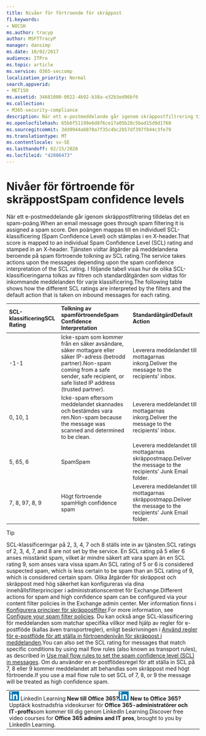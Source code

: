 ```yaml
---
title: Nivåer för förtroende för skräppost
f1.keywords:
- NOCSH
ms.author: tracyp
author: MSFTTracyP
manager: dansimp
ms.date: 10/02/2017
audience: ITPro
ms.topic: article
ms.service: O365-seccomp
localization_priority: Normal
search.appverid:
- MET150
ms.assetid: 34681000-0022-4b92-b38a-e32b3ed96bf6
ms.collection:
- M365-security-compliance
description: När ett e-postmeddelande går igenom skräppostfiltrering tilldelas det en spam-poäng. Den poängen mappas till en individuell SCL-klassificering (Spam Confidence Level) och stämplas i en X-header. Tjänsten vidtar åtgärder på meddelandena beroende på spam förtroende tolkning av SCL rating. I följande tabell visas hur de olika SCL-klassificeringarna tolkas av filtren och standardåtgärden som vidtas för inkommande meddelanden för varje klassificering.
ms.openlocfilehash: 65b6f51199e6d8f6ce17a05b28c5bad15d9d1760
ms.sourcegitcommit: 3dd9944a6070a7f35c4bc2b57df397f844c3fe79
ms.translationtype: MT
ms.contentlocale: sv-SE
ms.lasthandoff: 02/15/2020
ms.locfileid: "42806473"
---
```

# <a name="spam-confidence-levels"></a><span data-ttu-id="54d84-106">Nivåer för förtroende för skräppost</span><span class="sxs-lookup"><span data-stu-id="54d84-106">Spam confidence levels</span></span>

<span data-ttu-id="54d84-107">När ett e-postmeddelande går igenom skräppostfiltrering tilldelas det en spam-poäng.</span><span class="sxs-lookup"><span data-stu-id="54d84-107">When an email message goes through spam filtering it is assigned a spam score.</span></span> <span data-ttu-id="54d84-108">Den poängen mappas till en individuell SCL-klassificering (Spam Confidence Level) och stämplas i en X-header.</span><span class="sxs-lookup"><span data-stu-id="54d84-108">That score is mapped to an individual Spam Confidence Level (SCL) rating and stamped in an X-header.</span></span> <span data-ttu-id="54d84-109">Tjänsten vidtar åtgärder på meddelandena beroende på spam förtroende tolkning av SCL rating.</span><span class="sxs-lookup"><span data-stu-id="54d84-109">The service takes actions upon the messages depending upon the spam confidence interpretation of the SCL rating.</span></span> <span data-ttu-id="54d84-110">I följande tabell visas hur de olika SCL-klassificeringarna tolkas av filtren och standardåtgärden som vidtas för inkommande meddelanden för varje klassificering.</span><span class="sxs-lookup"><span data-stu-id="54d84-110">The following table shows how the different SCL ratings are interpreted by the filters and the default action that is taken on inbound messages for each rating.</span></span>
  
|<span data-ttu-id="54d84-111">**SCL-klassificering**</span><span class="sxs-lookup"><span data-stu-id="54d84-111">**SCL Rating**</span></span>|<span data-ttu-id="54d84-112">**Tolkning av spamförtroende**</span><span class="sxs-lookup"><span data-stu-id="54d84-112">**Spam Confidence Interpretation**</span></span>|<span data-ttu-id="54d84-113">**Standardåtgärd**</span><span class="sxs-lookup"><span data-stu-id="54d84-113">**Default Action**</span></span>|
|:-----|:-----|:-----|
|<span data-ttu-id="54d84-114">-1</span><span class="sxs-lookup"><span data-stu-id="54d84-114">-1</span></span>|<span data-ttu-id="54d84-115">Icke-spam som kommer från en säker avsändare, säker mottagare eller säker IP-adress (betrodd partner).</span><span class="sxs-lookup"><span data-stu-id="54d84-115">Non-spam coming from a safe sender, safe recipient, or safe listed IP address (trusted partner).</span></span>|<span data-ttu-id="54d84-116">Leverera meddelandet till mottagarnas inkorg.</span><span class="sxs-lookup"><span data-stu-id="54d84-116">Deliver the message to the recipients' inbox.</span></span>|
|<span data-ttu-id="54d84-117">0, 1</span><span class="sxs-lookup"><span data-stu-id="54d84-117">0, 1</span></span>|<span data-ttu-id="54d84-118">Icke-spam eftersom meddelandet skannades och bestämdes vara ren.</span><span class="sxs-lookup"><span data-stu-id="54d84-118">Non-spam because the message was scanned and determined to be clean.</span></span>|<span data-ttu-id="54d84-119">Leverera meddelandet till mottagarnas inkorg.</span><span class="sxs-lookup"><span data-stu-id="54d84-119">Deliver the message to the recipients' inbox.</span></span>|
|<span data-ttu-id="54d84-120">5, 6</span><span class="sxs-lookup"><span data-stu-id="54d84-120">5, 6</span></span>|<span data-ttu-id="54d84-121">Spam</span><span class="sxs-lookup"><span data-stu-id="54d84-121">Spam</span></span>|<span data-ttu-id="54d84-122">Leverera meddelandet till mottagarnas skräppostmapp.</span><span class="sxs-lookup"><span data-stu-id="54d84-122">Deliver the message to the recipients' Junk Email folder.</span></span>|
|<span data-ttu-id="54d84-123">7, 8, 9</span><span class="sxs-lookup"><span data-stu-id="54d84-123">7, 8, 9</span></span>|<span data-ttu-id="54d84-124">Högt förtroende spam</span><span class="sxs-lookup"><span data-stu-id="54d84-124">High confidence spam</span></span>|<span data-ttu-id="54d84-125">Leverera meddelandet till mottagarnas skräppostmapp.</span><span class="sxs-lookup"><span data-stu-id="54d84-125">Deliver the message to the recipients' Junk Email folder.</span></span>|
   
> [!TIP]
> <span data-ttu-id="54d84-126">SCL-klassificeringar på 2, 3, 4, 7 och 8 ställs inte in av tjänsten.</span><span class="sxs-lookup"><span data-stu-id="54d84-126">SCL ratings of 2, 3, 4, 7, and 8 are not set by the service.</span></span> <span data-ttu-id="54d84-127">En SCL rating på 5 eller 6 anses misstänkt spam, vilket är mindre säkert att vara spam än en SCL rating 9, som anses vara vissa spam.</span><span class="sxs-lookup"><span data-stu-id="54d84-127">An SCL rating of 5 or 6 is considered suspected spam, which is less certain to be spam than an SCL rating of 9, which is considered certain spam.</span></span> <span data-ttu-id="54d84-128">Olika åtgärder för skräppost och skräppost med hög säkerhet kan konfigureras via dina innehållsfilterprinciper i administrationscentret för Exchange.</span><span class="sxs-lookup"><span data-stu-id="54d84-128">Different actions for spam and high confidence spam can be configured via your content filter policies in the Exchange admin center.</span></span> <span data-ttu-id="54d84-129">Mer information finns i [Konfigurera principer för skräppostfilter](configure-your-spam-filter-policies.md).</span><span class="sxs-lookup"><span data-stu-id="54d84-129">For more information, see [Configure your spam filter policies](configure-your-spam-filter-policies.md).</span></span> <span data-ttu-id="54d84-130">Du kan också ange SCL-klassificering för meddelanden som matchar specifika villkor med hjälp av regler för e-postflöde (kallas även transportregler), enligt beskrivningen i [Använd regler för e-postflöde för att ställa in förtroendenivån för skräppost i meddelanden](use-mail-flow-rules-to-set-the-spam-confidence-level-scl-in-messages.md).</span><span class="sxs-lookup"><span data-stu-id="54d84-130">You can also set the SCL rating for messages that match specific conditions by using mail flow rules (also known as transport rules), as described in [Use mail flow rules to set the spam confidence level (SCL) in messages](use-mail-flow-rules-to-set-the-spam-confidence-level-scl-in-messages.md).</span></span> <span data-ttu-id="54d84-131">Om du använder en e-postflödesregel för att ställa in SCL på 7, 8 eller 9 kommer meddelandet att behandlas som skräppost med högt förtroende.</span><span class="sxs-lookup"><span data-stu-id="54d84-131">If you use a mail flow rule to set SCL of 7, 8, or 9 the message will be treated as high confidence spam.</span></span> 
  
||
|:-----|
|<span data-ttu-id="54d84-132">![Den korta ikonen för](../../media/eac8a413-9498-4220-8544-1e37d1aaea13.png) LinkedIn Learning **New till Office 365?**</span><span class="sxs-lookup"><span data-stu-id="54d84-132">![The short icon for LinkedIn Learning](../../media/eac8a413-9498-4220-8544-1e37d1aaea13.png) **New to Office 365?**</span></span>         <span data-ttu-id="54d84-133">Upptäck kostnadsfria videokurser för **Office 365-administratörer och IT-proffs**som kommer till dig genom LinkedIn Learning.</span><span class="sxs-lookup"><span data-stu-id="54d84-133">Discover free video courses for **Office 365 admins and IT pros**, brought to you by LinkedIn Learning.</span></span>|
   

